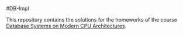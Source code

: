#DB-Impl

This repository contains the solutions for the homeworks of the course [Database Systems on Modern CPU Architectures](http://www-db.in.tum.de/teaching/ss15/moderndbs/).
